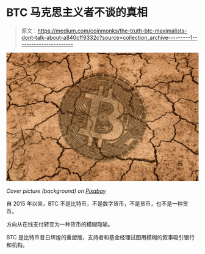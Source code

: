# BTC 马克思主义者不谈的真相

> 原文：<https://medium.com/coinmonks/the-truth-btc-maximalists-dont-talk-about-a840cff9332c?source=collection_archive---------1----------------------->

![](img/2d6938f10d19134b02b8964f9cf61cc1.png)

*Cover picture (background) on* [*Pixabay*](https://pixabay.com/photos/earth-drought-floor-dryness-3355931/)

自 2015 年以来，BTC 不是比特币，不是数字货币，不是货币，也不是一种货币。

方向从在线支付转变为一种货币的模糊隐喻。

BTC 是比特币昔日辉煌的重塑版，支持者和基金经理试图用模糊的叙事吸引银行和机构。